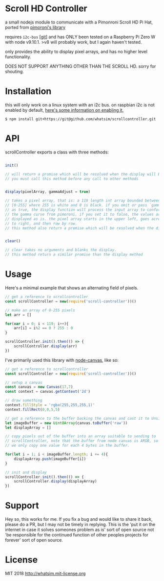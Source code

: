 Scroll HD Controller
====================

a small nodejs module to communicate with a Pimonroni Scroll HD Pi Hat, ported from 
[pimoroni's library](https://github.com/pimoroni/scroll-phat-hd)

requires `i2c-bus` \[[git](https://github.com/fivdi/i2c-bus)\] and has ONLY been
tested on a Raspberry Pi Zero W with node v9.10.1. >v8 will probably work, but
I again haven't tested.

only provides the ability to display pixel arrays, and has no higher level
functionality.

DOES NOT SUPPORT ANYTHING OTHER THAN THE SCROLL HD. sorry for shouting.

Installation
============

this will only work on a linux system with an i2c bus. on raspbian i2c
is not enabled by default, [here's some information on enabling it.](https://learn.sparkfun.com/tutorials/raspberry-pi-spi-and-i2c-tutorial#i2c-on-pi)

```
$ npm install git+https://git@github.com/whatsim/scrollcontroller.git
```

API
===

scrollController exports a class with three methods:

```javascript

init()

// will return a promise which will be resolved when the display will be initialized
// you must call this method before any call to other methods

```
```javascript

display(pixelArray, gammaAdjust = true)

// takes a pixel array, that is: a 119 length int array bounded between
// [0-255] where 255 is white and 0 is black. if you omit or pass `gammaAdjust` 
// as true, the display function will process the input array to conform to 
// the gamma curve from pimoroni. if you set it to false, the values are
// displayed as is. the pixel array starts in the upper left, goes across left
// to right, and then row by row.
// this method also return a promise which will be resolved when the display has been updated

```
```javascript

clear()

// clear takes no arguments and blanks the display.
// this method return a similar promise than the display method

```

Usage
=====

Here's a minimal example that shows an alternating field of pixels.

```javascript
// get a reference to scrollcontroller
const scrollController = new(require('scroll-controller'))()

// make an array of 0-255 pixels
let arr = []

for(var i = 0; i < 119; i++){
    arr[i] = i%2 == 0 ? 255 : 0
}

scrollController.init().then(() => {
    scrollController.display(arr)
})
```

I've primarily used this library with [node-canvas](https://github.com/Automattic/node-canvas), like so:

```javascript
// get a reference to scrollcontroller
const scrollController = new(require('scroll-controller'))()

// setup a canvas
const canvas = new Canvas(17,7)
const context = canvas.getContext('2d')

// draw something
context.fillStyle = 'rgba(255,255,255,1)'
context.fillRect(0,0,5,5)

// get a reference to the buffer backing the canvas and cast it to Unsigned Int
let imageBuffer = new Uint8Array(canvas.toBuffer('raw'))
let displayArray = []

// copy pixels out of the buffer into an array suitable to sending to 
// scrollController, note that the buffer from node canvas is ARGB, so
// we only copy one value for each 4 bytes in the buffer.

for(let i = 1; i < imageBuffer.length; i += 4){
	displayArray.push(imageBuffer[i])
}

// init and display
scrollController.init().then(() => {
    scrollController.display(displayArray)
})

```

Support
=======

Hey so, this works for me. If you fix a bug and would like to share it back, 
please do a PR, but I may not be timely in replying. This is the 'put it on 
the internet in case it solves someones problem as is' sort of open source not
'be responsible for the continued function of other peoples projects for 
forever' sort of open source.

License
=======

MIT 2018 http://whatsim.mit-license.org
